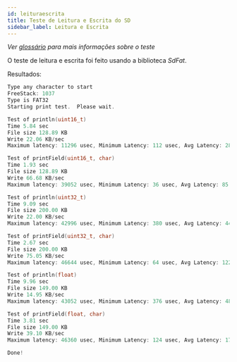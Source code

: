 ```yaml
---
id: leituraescrita
title: Teste de Leitura e Escrita do SD
sidebar_label: Leitura e Escrita
---
```


*Ver [glossário](/avionicsdocumentation/docs/glossario/testes/leituraescrita) para mais informações sobre o teste*

O teste de leitura e escrita foi feito usando a biblioteca *SdFat*.

Resultados:

```cpp
Type any character to start
FreeStack: 1037
Type is FAT32
Starting print test.  Please wait.

Test of println(uint16_t)
Time 5.84 sec
File size 128.89 KB
Write 22.06 KB/sec
Maximum latency: 11296 usec, Minimum Latency: 112 usec, Avg Latency: 281 usec

Test of printField(uint16_t, char)
Time 1.93 sec
File size 128.89 KB
Write 66.68 KB/sec
Maximum latency: 39052 usec, Minimum Latency: 36 usec, Avg Latency: 85 usec

Test of println(uint32_t)
Time 9.09 sec
File size 200.00 KB
Write 22.00 KB/sec
Maximum latency: 42996 usec, Minimum Latency: 380 usec, Avg Latency: 443 usec

Test of printField(uint32_t, char)
Time 2.67 sec
File size 200.00 KB
Write 75.05 KB/sec
Maximum latency: 46644 usec, Minimum Latency: 64 usec, Avg Latency: 122 usec

Test of println(float)
Time 9.96 sec
File size 149.00 KB
Write 14.95 KB/sec
Maximum latency: 43052 usec, Minimum Latency: 376 usec, Avg Latency: 487 usec

Test of printField(float, char)
Time 3.81 sec
File size 149.00 KB
Write 39.10 KB/sec
Maximum latency: 46360 usec, Minimum Latency: 124 usec, Avg Latency: 179 usec

Done!
```